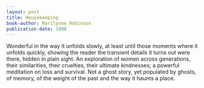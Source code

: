 ```yaml
---
layout: post
title: Housekeeping
book-author: Marilynne Robinson
publication-date: 1980
---
```


Wonderful in the way it unfolds slowly, at least until those moments where it unfolds quickly, showing the reader the transient details it turns out were there, hidden in plain sight. An exploration of women across generations, their similarities, their cruelties, their ultimate kindnesses; a powerful meditation on loss and survival. Not a ghost story, yet populated by ghosts, of memory, of the weight of the past and the way it haunts a place.

